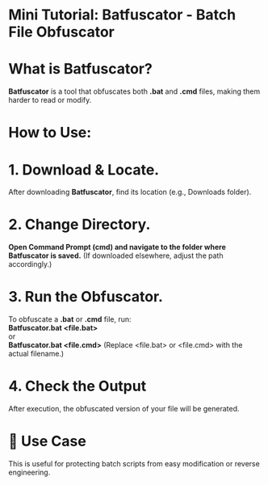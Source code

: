 # Mini Tutorial: Batfuscator - Batch File Obfuscator

# What is **Batfuscator**?
**Batfuscator** is a tool that obfuscates both **.bat** and **.cmd** files, making them harder to read or modify.

# How to Use:

# 1. Download & Locate.
After downloading **Batfuscator**, find its location (e.g., Downloads folder).  

# 2. Change Directory.
**Open Command Prompt (cmd) and navigate to the folder where Batfuscator is saved.**
(If downloaded elsewhere, adjust the path accordingly.)  

# 3. Run the Obfuscator.
To obfuscate a **.bat** or **.cmd** file, run:  
**Batfuscator.bat <file.bat>**  
or  
**Batfuscator.bat <file.cmd>**
(Replace <file.bat> or <file.cmd> with the actual filename.)  

# 4. Check the Output  
After execution, the obfuscated version of your file will be generated.  

# 🎯 Use Case  
This is useful for protecting batch scripts from easy modification or reverse engineering.
